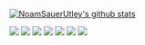 [![NoamSauerUtley's github stats](https://github-readme-stats.vercel.app/api?username=noamsauerutley&theme=merko&hide=issues&count_private=true&show_icons=true&bg_color=31363e&title_color=d6d8da&text_color=9ba4b4)](https://github.com/anuraghazra/github-readme-stats)

![](https://img.shields.io/badge/Elixir-informational?style=flat&logo=elixir&logoColor=white&color=196822)
![](https://img.shields.io/badge/Ruby-informational?style=flat&logo=ruby&logoColor=white&color=196822)
![](https://img.shields.io/badge/Golang-informational?style=flat&logo=go&logoColor=white&color=196822)
![](https://img.shields.io/badge/Javascript-informational?style=flat&logo=javascript&logoColor=white&color=196822)
![](https://img.shields.io/badge/React-informational?style=flat&logo=react&logoColor=white&color=196822)
![](https://img.shields.io/badge/PostgreSQL-informational?style=flat&logo=postgresql&logoColor=white&color=196822)
![](https://img.shields.io/badge/Graphql-informational?style=flat&logo=graphql&logoColor=white&color=196822)
